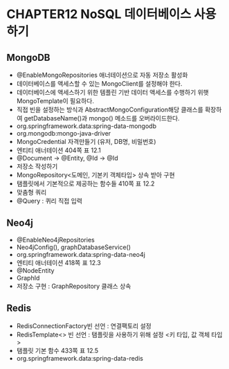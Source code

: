 # CHAPTER12 NoSQL 데이터베이스 사용하기

## MongoDB

* @EnableMongoRepositories 애너테이션으로 자동 저장소 활성화
 * 데이터베이스를 액세스할 수 있는 MongoClient를 설정해야 한다.
 * 데이터베이스에 액세스하기 위한 템플린 기반 데이터 액세스를 수행하기 위햇 MongoTemplate이 필요하다.
* 직접 빈을 설정하는 방식과 AbstractMongoConfiguration해당 클래스를 확장하여 getDatabaseName()과 mongo() 메소드를 오버라이드한다.
* org.springframework.data:spring-data-mongodb
* org.mongodb:mongo-java-driver
* MongoCredential 자격만들기 (유저, DB명, 비밀번호)
* 엔티티 애너테이션 404쪽 표 12.1
 * @Document -> @Entity, @Id -> @Id
* 저장소 작성하기
 * MongoRepository<도메인, 기본키 객체타입> 상속 받아 구현
 * 탬플릿에서 기본적으로 제공하는 함수들 410쪽 표 12.2
 * 맞춤형 쿼리
 * @Query : 퀴리 직접 입력
 
## Neo4j

* @EnableNeo4jRepositories
 * Neo4jConfig(), graphDatabaseService()
* org.springframework.data:spring-data-neo4j
* 엔티티 애너테이션 418쪽 표 12.3
 * @NodeEntity
 * GraphId
* 저장소 구현 : GraphRepository 클래스 상속

## Redis

* RedisConnectionFactory빈 선언 : 연결팩토리 설정
* RedisTemplate<> 빈 선언 : 탬플릿을 사용하기 위해 설정 <키 타입, 값 객체 타입>
* 탬플릿 기본 함수 433쪽 표 12.5
* org.springframework.data:spring-data-redis
